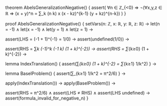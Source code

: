 theorem AbelsGeneralizationNegative() {
  assert(
    ∀n ∈ ℤ_{<0} ⇒ ¬(∀x,y,z ∈ ℝ ⇒ 
      (x + y)^n = ∑_k (n k) x (x - kz)^{k-1} (y + kz)^{n-k})
  )
}

proof AbelsGeneralizationNegative() {
  setVars(n: ℤ, x: ℝ, y: ℝ, z: ℝ) →
  let(n = -1) ∧
  let(x = -1) ∧
  let(y = 1) ∧
  let(z = 1) →
  
  assert(LHS = (-1 + 1)^{-1} = 1/0) →
  assert(undefined(1/0)) →
  
  assert(RHS = ∑_k (-1)^k (-1 k) (1 + k)^{-2}) →
  assert(RHS = ∑_{k≥0} (1 + k)^{-2}) →
  
  lemma IndexTranslation() {
    assert(∑_{k≥0} (1 + k)^{-2} = ∑_{k≥1} 1/k^2)
  } →
  
  lemma BaselProblem() {
    assert(∑_{k≥1} 1/k^2 = π^2/6)
  } →
  
  apply(IndexTranslation()) →
  apply(BaselProblem()) →
  
  assert(RHS = π^2/6) ∧
  assert(LHS ≠ RHS) ∧
  assert(LHS undefined) →
  assert(formula_invalid_for_negative_n)
}